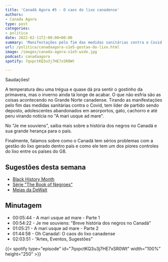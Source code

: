 ```yaml
---
title: 'Canadá Agora #5 - O caos do lixo canadense'
authors:
- Canada Agora
type: post
categories:
- politica
date: 2022-02-11T2:00:00+00:00
summary: 'Manifestações pelo fim das medidas sanitárias contra o Covid, líder do partido sendo deposto, adolescentes abandonados em aeorportos, gato, cachorro e até peru'
url: /politica/canadaagora-s1e5-gestao-do-lixo.html
image: /images/canada-agora-s1e5-wide.jpg
podcast: canadaagora
spotify: 7qxpctKQ3u3j7HE7xSR0Wt

---
```


Saudações!

A temperatura deu uma trégua e quase dá pra sentir o gostinho da primavera, mas o inverno ainda tá longe de acabar. O que não esfria são as coisas acontecendo no Grande Norte canadense. Tirando as manifestações pelo fim das medidas sanitárias contra o Covid, tem líder de partido sendo deposto, adolescentes abandonados em aeorportos, gato, cachorro e até peru virando notícia no "A mari usque ad mare".

No "Je me souviens", saiba mais sobre a história dos negros no Canadá e sua grande herança para o país.

Finalmente, falamos sobre como o Canadá tem sérios problemas com a gestão do lixo gerado dentro país e como ele tem um dos piores controles do lixo entre os países do G8.

## Sugestões desta semana
- [Black History Month](https://www.canada.ca/en/canadian-heritage/campaigns/black-history-month.html)
- [Série "The Book of Negroes"](https://gem.cbc.ca/media/the-book-of-negroes/s01)
- [Meias da DeWalt](https://sockssocks.ca/collections/dewalt)

## Minutagem

- 00:05:44 - A mari usque ad mare - Parte 1
- 00:54:22 - Je me souviens: "Breve história dos negros no Canadá"
- 01:05:21 - A mari usque ad mare - Parte 2
- 01:44:58 - Oh Canada!: O caos do lixo canadense
- 02:03:51 - “Artes, Eventos, Sugestões”

{{< spotify type="episode" id="7qxpctKQ3u3j7HE7xSR0Wt" width="100%" height="250" >}}
